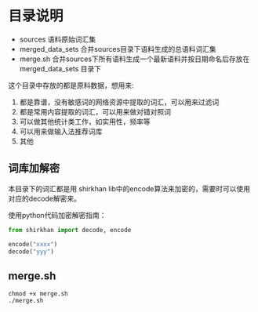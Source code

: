 # 目录说明

- sources 语料原始词汇集
- merged_data_sets 合并sources目录下语料生成的总语料词汇集
- merge.sh 合并sources下所有语料生成一个最新语料并按日期命名后存放在 merged_data_sets 目录下

这个目录中存放的都是原料数据，想用来:

1. 都是靠谱，没有敏感词的网络资源中提取的词汇，可以用来过滤词
2. 都是常用内容提取的词汇，可以用来做对错对照词
3. 可以做其他统计类工作，如实用性，频率等
4. 可以用来做输入法推荐词库
5. 其他

## 词库加解密

本目录下的词汇都是用 shirkhan lib中的encode算法来加密的，需要时可以使用对应的decode解密来。

使用python代码加密解密指南：

```python
from shirkhan import decode, encode

encode("xxxx")
decode("yyy")

```

## merge.sh

```shell
chmod +x merge.sh
./merge.sh
```
